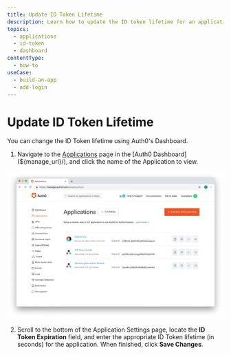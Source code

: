 ```yaml
---
title: Update ID Token Lifetime
description: Learn how to update the ID token lifetime for an application using the Auth0 Dashboard.
topics:
  - applications
  - id-token
  - dashboard
contentType: 
  - how-to
useCase:
  - build-an-app
  - add-login
---
```

# Update ID Token Lifetime

You can change the ID Token lifetime using Auth0's Dashboard.

1. Navigate to the [Applications](${manage_url}/#/applications) page in the [Auth0 Dashboard](${manage_url}/), and click the name of the Application to view.

![View Applications](/media/articles/dashboard/guides/app-list.png)

2. Scroll to the bottom of the Application Settings page, locate the **ID Token Expiration** field, and enter the appropriate ID Token lifetime (in seconds) for the application. When finished, click **Save Changes**.
